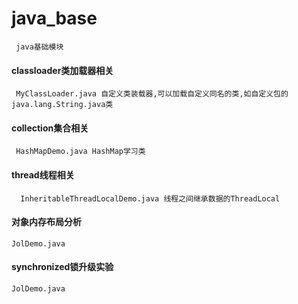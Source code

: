 # java_base

     java基础模块

#### classloader类加载器相关

     MyClassLoader.java 自定义类装载器,可以加载自定义同名的类,如自定义包的java.lang.String.java类

#### collection集合相关

     HashMapDemo.java HashMap学习类

#### thread线程相关

      InheritableThreadLocalDemo.java 线程之间继承数据的ThreadLocal
      
#### 对象内存布局分析
    JolDemo.java
#### synchronized锁升级实验
    JolDemo.java